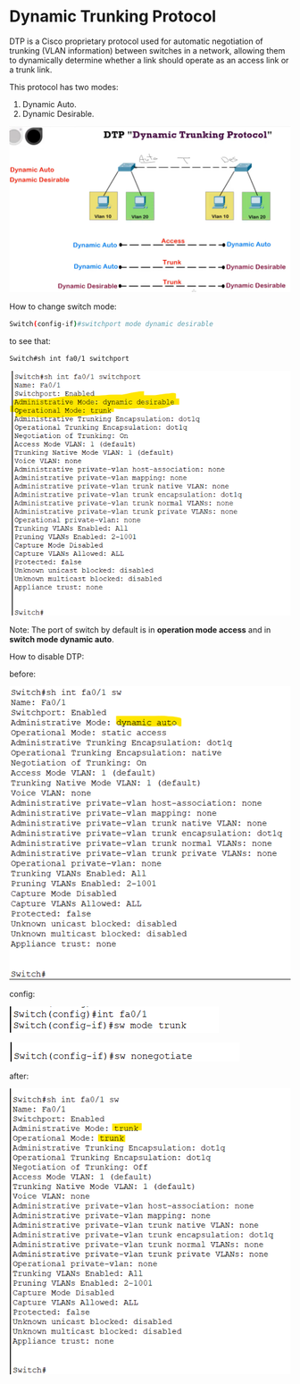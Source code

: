 # Dynamic Trunking Protocol

DTP is a Cisco proprietary protocol used for automatic negotiation of trunking (VLAN information) between switches in a network, allowing them to dynamically determine whether a link should operate as an access link or a trunk link.

This protocol has two modes:

1. Dynamic Auto.
2. Dynamic Desirable.

![](./../images/23.png)

How to change switch mode:

```sh
Switch(config-if)#switchport mode dynamic desirable 
```

to see that:

```sh
Switch#sh int fa0/1 switchport 
```

![](./../images/24.png)

Note: The port of switch by default is in **operation mode access** and in **switch mode dynamic auto**.

How to disable DTP:

before:

![](./../images/25.png)

config:

![](./../images/26.png)

![](./../images/27.png)

after:

![](./../images/28.png)